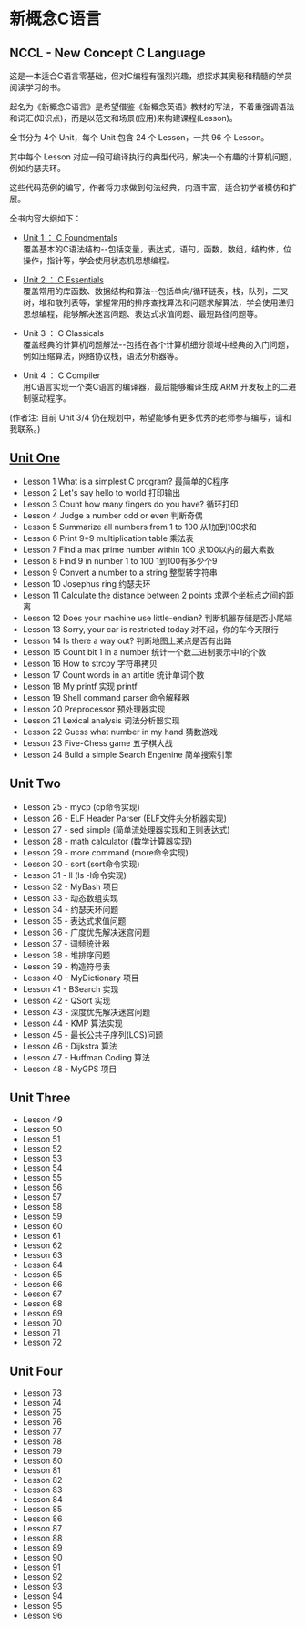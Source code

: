 新概念C语言
=============================

## NCCL - New Concept C Language  

这是一本适合C语言零基础，但对C编程有强烈兴趣，想探求其奥秘和精髓的学员阅读学习的书。

起名为《新概念C语言》是希望借鉴《新概念英语》教材的写法，不着重强调语法和词汇(知识点)，而是以范文和场景(应用)来构建课程(Lesson)。

全书分为 4个 Unit，每个 Unit 包含 24 个 Lesson，一共 96 个 Lesson。

其中每个 Lesson 对应一段可编译执行的典型代码，解决一个有趣的计算机问题，例如约瑟夫环。

这些代码范例的编写，作者将力求做到句法经典，内涵丰富，适合初学者模仿和扩展。

全书内容大纲如下：

* [Unit 1 ： C Foundmentals](https://github.com/limingth/NCCL/blob/master/Unit-1/README.md)  
覆盖基本的C语法结构--包括变量，表达式，语句，函数，数组，结构体，位操作，指针等，学会使用状态机思想编程。

* [Unit 2 ： C Essentials](https://github.com/limingth/NCCL/blob/master/Unit-2/README.md)  
覆盖常用的库函数、数据结构和算法--包括单向/循环链表，栈，队列，二叉树，堆和散列表等，掌握常用的排序查找算法和问题求解算法，学会使用递归思想编程，能够解决迷宫问题、表达式求值问题、最短路径问题等。

* Unit 3 ： C Classicals  
覆盖经典的计算机问题解法--包括在各个计算机细分领域中经典的入门问题，例如压缩算法，网络协议栈，语法分析器等。

* Unit 4 ： C Compiler  
用C语言实现一个类C语言的编译器，最后能够编译生成 ARM 开发板上的二进制驱动程序。

(作者注: 目前 Unit 3/4 仍在规划中，希望能够有更多优秀的老师参与编写，请和我联系。)

## [Unit One](https://github.com/limingth/NCCL/blob/master/Unit-1/README.md)  
* Lesson 1    What is a simplest C program? 最简单的C程序
* Lesson 2    Let's say hello to world 打印输出
* Lesson 3    Count how many fingers do you have? 循环打印
* Lesson 4    Judge a number odd or even 判断奇偶
* Lesson 5    Summarize all numbers from 1 to 100 从1加到100求和
* Lesson 6    Print 9*9 multiplication table 乘法表
* Lesson 7    Find a max prime number within 100 求100以内的最大素数
* Lesson 8    Find 9 in number 1 to 100 1到100有多少个9
* Lesson 9    Convert a number to a string 整型转字符串
* Lesson 10    Josephus ring 约瑟夫环
* Lesson 11    Calculate the distance between 2 points 求两个坐标点之间的距离
* Lesson 12    Does your machine use little-endian? 判断机器存储是否小尾端
* Lesson 13    Sorry, your car is restricted today 对不起，你的车今天限行
* Lesson 14    Is there a way out? 判断地图上某点是否有出路
* Lesson 15    Count bit 1 in a number 统计一个数二进制表示中1的个数
* Lesson 16    How to strcpy 字符串拷贝
* Lesson 17    Count words in an artitle 统计单词个数
* Lesson 18    My printf 实现 printf
* Lesson 19    Shell command parser 命令解释器
* Lesson 20    Preprocessor 预处理器实现
* Lesson 21    Lexical analysis 词法分析器实现
* Lesson 22    Guess what number in my hand 猜数游戏
* Lesson 23    Five-Chess game 五子棋大战
* Lesson 24    Build a simple Search Engenine 简单搜索引擎

## Unit Two
* Lesson 25 - mycp (cp命令实现)
* Lesson 26 - ELF Header Parser (ELF文件头分析器实现)
* Lesson 27 - sed simple (简单流处理器实现和正则表达式)
* Lesson 28 - math calculator (数学计算器实现)
* Lesson 29 - more command (more命令实现)
* Lesson 30 - sort (sort命令实现)
* Lesson 31 - ll (ls -l命令实现)
* Lesson 32 - MyBash 项目
* Lesson 33 - 动态数组实现
* Lesson 34 - 约瑟夫环问题
* Lesson 35 - 表达式求值问题
* Lesson 36 - 广度优先解决迷宫问题
* Lesson 37 - 词频统计器
* Lesson 38 - 堆排序问题
* Lesson 39 - 构造符号表
* Lesson 40 - MyDictionary 项目
* Lesson 41 - BSearch 实现
* Lesson 42 - QSort 实现
* Lesson 43 - 深度优先解决迷宫问题
* Lesson 44 - KMP 算法实现
* Lesson 45 - 最长公共子序列(LCS)问题
* Lesson 46 - Dijkstra 算法
* Lesson 47 - Huffman Coding 算法
* Lesson 48 - MyGPS 项目


## Unit Three
* Lesson 49   
* Lesson 50   
* Lesson 51   
* Lesson 52   
* Lesson 53  
* Lesson 54 
* Lesson 55 
* Lesson 56 
* Lesson 57 
* Lesson 58 
* Lesson 59 
* Lesson 60 
* Lesson 61 
* Lesson 62 
* Lesson 63 
* Lesson 64 
* Lesson 65 
* Lesson 66 
* Lesson 67 
* Lesson 68 
* Lesson 69 
* Lesson 70 
* Lesson 71 
* Lesson 72 

## Unit Four
* Lesson 73 
* Lesson 74 
* Lesson 75 
* Lesson 76 
* Lesson 77 
* Lesson 78 
* Lesson 79 
* Lesson 80 
* Lesson 81 
* Lesson 82 
* Lesson 83 
* Lesson 84 
* Lesson 85 
* Lesson 86 
* Lesson 87 
* Lesson 88 
* Lesson 89 
* Lesson 90 
* Lesson 91 
* Lesson 92 
* Lesson 93 
* Lesson 94 
* Lesson 95 
* Lesson 96 


